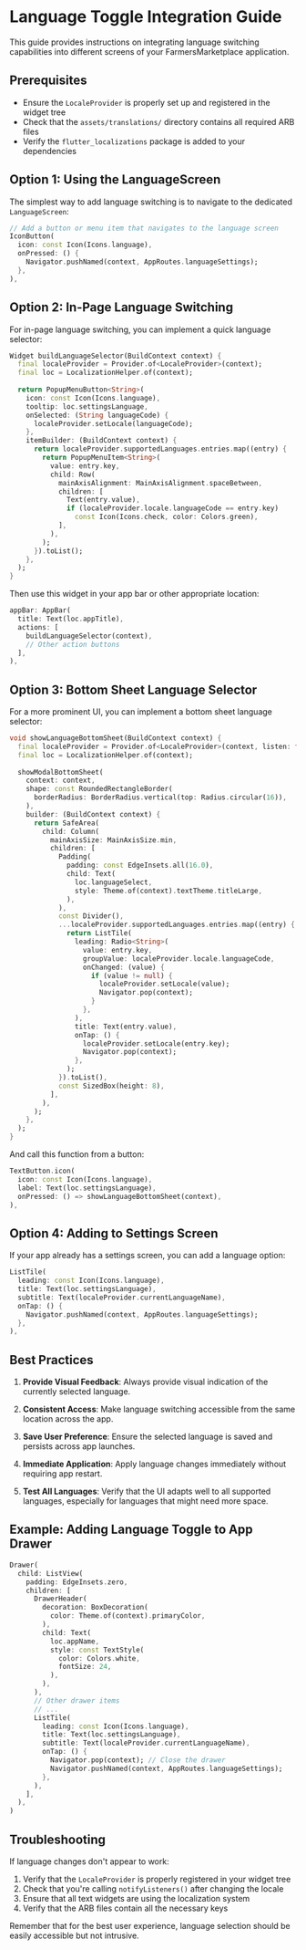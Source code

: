 # Language Toggle Integration Guide

This guide provides instructions on integrating language switching capabilities into different screens of your FarmersMarketplace application.

## Prerequisites

- Ensure the `LocaleProvider` is properly set up and registered in the widget tree
- Check that the `assets/translations/` directory contains all required ARB files
- Verify the `flutter_localizations` package is added to your dependencies

## Option 1: Using the LanguageScreen

The simplest way to add language switching is to navigate to the dedicated `LanguageScreen`:

```dart
// Add a button or menu item that navigates to the language screen
IconButton(
  icon: const Icon(Icons.language),
  onPressed: () {
    Navigator.pushNamed(context, AppRoutes.languageSettings);
  },
),
```

## Option 2: In-Page Language Switching

For in-page language switching, you can implement a quick language selector:

```dart
Widget buildLanguageSelector(BuildContext context) {
  final localeProvider = Provider.of<LocaleProvider>(context);
  final loc = LocalizationHelper.of(context);
  
  return PopupMenuButton<String>(
    icon: const Icon(Icons.language),
    tooltip: loc.settingsLanguage,
    onSelected: (String languageCode) {
      localeProvider.setLocale(languageCode);
    },
    itemBuilder: (BuildContext context) {
      return localeProvider.supportedLanguages.entries.map((entry) {
        return PopupMenuItem<String>(
          value: entry.key,
          child: Row(
            mainAxisAlignment: MainAxisAlignment.spaceBetween,
            children: [
              Text(entry.value),
              if (localeProvider.locale.languageCode == entry.key)
                const Icon(Icons.check, color: Colors.green),
            ],
          ),
        );
      }).toList();
    },
  );
}
```

Then use this widget in your app bar or other appropriate location:

```dart
appBar: AppBar(
  title: Text(loc.appTitle),
  actions: [
    buildLanguageSelector(context),
    // Other action buttons
  ],
),
```

## Option 3: Bottom Sheet Language Selector

For a more prominent UI, you can implement a bottom sheet language selector:

```dart
void showLanguageBottomSheet(BuildContext context) {
  final localeProvider = Provider.of<LocaleProvider>(context, listen: false);
  final loc = LocalizationHelper.of(context);
  
  showModalBottomSheet(
    context: context,
    shape: const RoundedRectangleBorder(
      borderRadius: BorderRadius.vertical(top: Radius.circular(16)),
    ),
    builder: (BuildContext context) {
      return SafeArea(
        child: Column(
          mainAxisSize: MainAxisSize.min,
          children: [
            Padding(
              padding: const EdgeInsets.all(16.0),
              child: Text(
                loc.languageSelect,
                style: Theme.of(context).textTheme.titleLarge,
              ),
            ),
            const Divider(),
            ...localeProvider.supportedLanguages.entries.map((entry) {
              return ListTile(
                leading: Radio<String>(
                  value: entry.key,
                  groupValue: localeProvider.locale.languageCode,
                  onChanged: (value) {
                    if (value != null) {
                      localeProvider.setLocale(value);
                      Navigator.pop(context);
                    }
                  },
                ),
                title: Text(entry.value),
                onTap: () {
                  localeProvider.setLocale(entry.key);
                  Navigator.pop(context);
                },
              );
            }).toList(),
            const SizedBox(height: 8),
          ],
        ),
      );
    },
  );
}
```

And call this function from a button:

```dart
TextButton.icon(
  icon: const Icon(Icons.language),
  label: Text(loc.settingsLanguage),
  onPressed: () => showLanguageBottomSheet(context),
),
```

## Option 4: Adding to Settings Screen

If your app already has a settings screen, you can add a language option:

```dart
ListTile(
  leading: const Icon(Icons.language),
  title: Text(loc.settingsLanguage),
  subtitle: Text(localeProvider.currentLanguageName),
  onTap: () {
    Navigator.pushNamed(context, AppRoutes.languageSettings);
  },
),
```

## Best Practices

1. **Provide Visual Feedback**: Always provide visual indication of the currently selected language.

2. **Consistent Access**: Make language switching accessible from the same location across the app.

3. **Save User Preference**: Ensure the selected language is saved and persists across app launches.

4. **Immediate Application**: Apply language changes immediately without requiring app restart.

5. **Test All Languages**: Verify that the UI adapts well to all supported languages, especially for languages that might need more space.

## Example: Adding Language Toggle to App Drawer

```dart
Drawer(
  child: ListView(
    padding: EdgeInsets.zero,
    children: [
      DrawerHeader(
        decoration: BoxDecoration(
          color: Theme.of(context).primaryColor,
        ),
        child: Text(
          loc.appName,
          style: const TextStyle(
            color: Colors.white,
            fontSize: 24,
          ),
        ),
      ),
      // Other drawer items
      // ...
      ListTile(
        leading: const Icon(Icons.language),
        title: Text(loc.settingsLanguage),
        subtitle: Text(localeProvider.currentLanguageName),
        onTap: () {
          Navigator.pop(context); // Close the drawer
          Navigator.pushNamed(context, AppRoutes.languageSettings);
        },
      ),
    ],
  ),
)
```

## Troubleshooting

If language changes don't appear to work:

1. Verify that the `LocaleProvider` is properly registered in your widget tree
2. Check that you're calling `notifyListeners()` after changing the locale
3. Ensure that all text widgets are using the localization system
4. Verify that the ARB files contain all the necessary keys

Remember that for the best user experience, language selection should be easily accessible but not intrusive. 